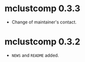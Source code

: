 # mclustcomp 0.3.3

* Change of maintainer's contact.

# mclustcomp 0.3.2

* `NEWS` and `README` added.
